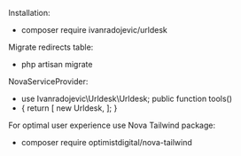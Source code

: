 Installation:
- composer require ivanradojevic/urldesk

Migrate redirects table:
- php artisan migrate

NovaServiceProvider:
- use Ivanradojevic\Urldesk\Urldesk;
public function tools()
- 	{
		return [
			new Urldesk,
		];
	}
    	
For optimal user experience use Nova Tailwind package:
- composer require optimistdigital/nova-tailwind

